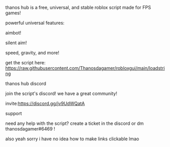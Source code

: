 thanos hub is  a free, universal, and stable roblox script made for FPS games!



powerful universal features:

aimbot!

silent aim!

speed, gravity, and more!

get the script here: https://raw.githubusercontent.com/Thanosdagamer/robloxgui/main/loadstring


thanos hub discord

join the script's discord! we have a great community!

invite:https://discord.gg/jv9UdWQatA



support


need any help with the script? create  a ticket in the discord or dm thanosdagamer#6469 !




also yeah sorry i have no idea how to make links clickable lmao
